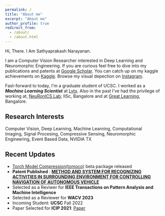 ```yaml
---
permalink: /
title: "About me"
excerpt: "About me"
author_profile: true
redirect_from: 
  - /about/
  - /about.html
---
```

Hi, There. I Am Sathyaprakash Narayanan.

I am a Computer Vision Researcher interested in Deep Learning and Neuromorphic Engineering. If you are curious feel free to dive into my publications and patents at [Google Scholar](https://scholar.google.com/citations?user=rI5VHWoAAAAJ&hl=en&oi=ao). You can catch up on my kaggle achievements on [Kaggle](https://www.kaggle.com/satabios). Browse my visual depection on [Instagram](https://www.instagram.com/brat_rat.sathya/).

Fast-forward to today, I'm a graduate student of UCSC. I worked as a ***Machine Learning Scientist*** at [Lytx](https://www.lytx.com/en-us/). Also in the past I’ve had the privilege of working at, [NeuRonICS Lab](https://labs.dese.iisc.ac.in/neuronics/); IISc, Bangalore and at [Great Learning](https://www.greatlearning.in/), Bangalore.

## Research Interests

Computer Vision, Deep Learning, Machine Learning, Computational Imaging, Signal Procesing, Compressive Sensing, Neuromorphic Engineering, Event Based Data, NVIDIA TX

## Recent Updates

- [Torch Model Compression(tomoco)](https://pypi.org/project/tomoco/) beta package released 
-  **Patent Published** : [**METHOD AND SYSTEM FOR RECOGNIZING ACTIVITIES IN SURROUNDING ENVIRONMENT FOR CONTROLLING NAVIGATION OF AUTONOMOUS VEHICLE**](https://patents.google.com/patent/US20220324477A1/en)
- Selected as a Reviwer for **IEEE Transactions on Pattern Analysis and Machine Intelligence**
- Selected as a Reviewer for **WACV 2023**
- Incoming Student: **UCSC** Fall 2022
- Paper Selected for **ICIP 2021**: [Paper](https://ieeexplore.ieee.org/abstract/document/9506769)


